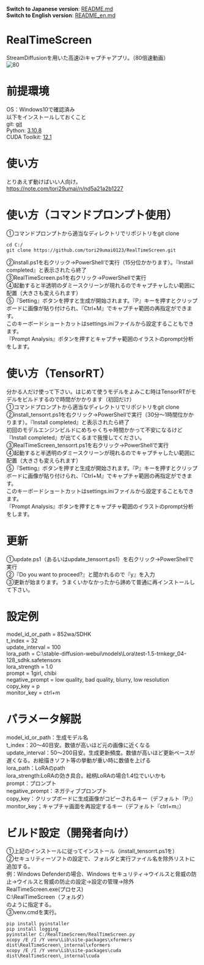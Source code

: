 **Switch to Japanese version**: [README.md](README.md)  
**Switch to English version**: [README_en.md](README_en.md)

# RealTimeScreen
StreamDiffusionを用いた高速i2iキャプチャアプリ。（80倍速動画）<br>
![80](https://github.com/tori29umai0123/RealTimeScreen/assets/72191117/b218f707-a339-4594-8e70-2a1e2b26e80b)<br>


# 前提環境
OS：Windows10で確認済み<br>
以下をインストールしておくこと<br>
git: [git](https://git-scm.com/downloads)<br>
Python: [3.10.8](https://www.python.org/downloads/release/python-3108/)<br>
CUDA Toolkit: [12.1](https://developer.nvidia.com/cuda-12-1-0-download-archive)<br>

# 使い方
とりあえず動けばいい人向け。<br>
https://note.com/tori29umai/n/nd5a21a2b1227

# 使い方（コマンドプロンプト使用）
①コマンドプロンプトから適当なディレクトリでリポジトリをgit clone<br>
```
cd C:/
git clone https://github.com/tori29umai0123/RealTimeScreen.git
```
②install.ps1を右クリック→PowerShellで実行（15分位かかります）。『Install completed』と表示されたら終了<br>
③RealTimeScreen.ps1を右クリック→PowerShellで実行<br>
④起動すると半透明のダミースクリーンが現れるのでキャプチャしたい範囲に配置（大きさも変えられます）<br>
⑤『Setting』ボタンを押すと生成が開始されます。『P』キーを押すとクリップボードに画像が貼り付けられ、『Ctrl+M』でキャプチャ範囲の再指定ができます。<br>
このキーボードショートカットはsettings.iniファイルから設定することもできます。<br>
『Prompt Analysis』ボタンを押すとキャプチャ範囲のイラストのprompt分析をします。

# 使い方（TensorRT）
分かる人だけ使って下さい。はじめて使うモデルをよみこむ時はTensorRTがモデルをビルドするので時間がかかります（初回だけ）<br>
①コマンドプロンプトから適当なディレクトリでリポジトリをgit clone<br>
②install_tensorrt.ps1を右クリック→PowerShellで実行（30分～1時間位かかります）。『Install completed』と表示されたら終了<br>
初回のモデルエンジンビルドにめちゃくちゃ時間かかって不安になるけど『Install completed』が出てくるまで我慢してください。<br>
③RealTimeScreen_tensorrt.ps1を右クリック→PowerShellで実行<br>
④起動すると半透明のダミースクリーンが現れるのでキャプチャしたい範囲に配置（大きさも変えられます）<br>
⑤『Setting』ボタンを押すと生成が開始されます。『P』キーを押すとクリップボードに画像が貼り付けられ、『Ctrl+M』でキャプチャ範囲の再指定ができます。<br>
このキーボードショートカットはsettings.iniファイルから設定することもできます。<br>
『Prompt Analysis』ボタンを押すとキャプチャ範囲のイラストのprompt分析をします。

# 更新
①update.ps1（あるいはupdate_tensorrt.ps1）を右クリック→PowerShellで実行<br>
②『Do you want to proceed?』と聞かれるので『y』を入力<br>
③更新が始まります。うまくいかなかったから諦めて普通に再インストールして下さい。

# 設定例
model_id_or_path = 852wa/SDHK<br>
t_index = 32<br>
update_interval = 100<br>
lora_path = C:\stable-diffusion-webui\models\Lora\test-1.5-trnkegr_04-128_sdhk.safetensors<br>
lora_strength = 1.0<br>
prompt = 1girl, chibi<br>
negative_prompt = low quality, bad quality, blurry, low resolution<br>
copy_key = p<br>
monitor_key = ctrl+m

# パラメータ解説
model_id_or_path：生成モデル名<br>
t_index：20～40目安。数値が高いほど元の画像に近くなる<br>
update_interval：50～200目安。生成更新頻度。数値が高いほど更新ペースが遅くなる。お絵描きソフト等の挙動が重い時に数値を上げる<br>
lora_path：LoRAのpath<br>
lora_strength:LoRAの効き具合。絵柄LoRAの場合1.4位でいいかも<br>
prompt：プロンプト<br>
negative_prompt：ネガティブプロンプト<br>
copy_key：クリップボードに生成画像がコピーされるキー（デフォルト『P』）<br>
monitor_key；キャプチャ画面を再設定するキー（デフォルト『ctrl+m』）

# ビルド設定（開発者向け）
①上記のインストールに従ってインストール（install_tensorrt.ps1を）<br>
②セキュリティーソフトの設定で、フォルダと実行ファイル名を除外リストに追加する。<br>
例：Windows Defenderの場合、Windows セキュリティ→ウイルスと脅威の防止→ウイルスと脅威の防止の設定→設定の管理→除外<br>
RealTimeScreen.exe(プロセス)<br>
C:\RealTimeScreen（フォルダ）<br>
のように指定する。<br>
③venv.cmdを実行。
```
pip install pyinstaller
pip install logging
pyinstaller C:/RealTimeScreen/RealTimeScreen.py
xcopy /E /I /Y venv\Lib\site-packages\xformers dist\RealTimeScreen\_internal\xformers
xcopy /E /I /Y venv\Lib\site-packages\cuda dist\RealTimeScreen\_internal\cuda
```
